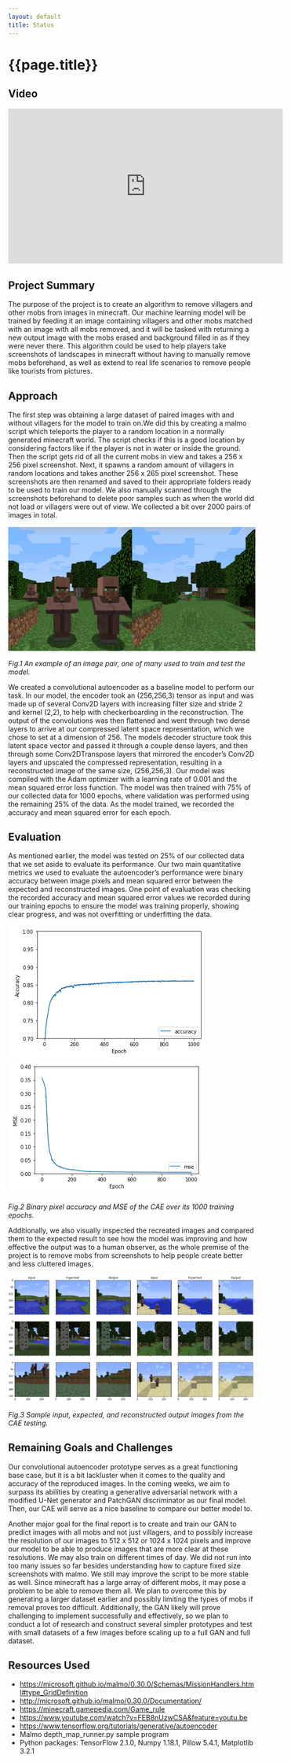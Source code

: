 ```yaml
---
layout: default
title: Status
---
```

# {{page.title}}
## Video
<iframe width="560" height="315" src="https://www.youtube.com/embed/H4Muk68iDLk" frameborder="0" allow="accelerometer; autoplay; clipboard-write; encrypted-media; gyroscope; picture-in-picture" allowfullscreen></iframe>

## Project Summary
The purpose of the project is to create an algorithm to remove villagers and other mobs from images in minecraft. Our machine learning model will be trained by feeding it an image containing villagers and other mobs matched with an image with all mobs removed, and it will be tasked with returning a new output image with the mobs erased and background filled in as if they were never there. This algorithm could be used to help players take screenshots of landscapes in minecraft without having to manually remove mobs beforehand, as well as extend to real life scenarios to remove people like tourists from pictures.

## Approach
The first step was obtaining a large dataset of paired images with and without villagers for the model to train on.We did this by creating a malmo script which teleports the player to a random location in a normally generated minecraft world. The script checks if this is a good location by considering factors like if the player is not in water or inside the ground. Then the script gets rid of all the current mobs in view and takes a 256 x 256 pixel screenshot. Next, it spawns a random amount of villagers in random locations and takes another 256 x 265 pixel screenshot. These screenshots are then renamed and saved to their appropriate folders ready to be used to train our model. We also manually scanned through the screenshots beforehand to delete poor samples such as when the world did not load or villagers were out of view. We collected a bit over 2000 pairs of images in total.  

![Sample_Pair](assets/SampleImagePair.png)

*Fig.1 An example of an image pair, one of many used to train and test the model.*
  
We created a convolutional autoencoder as a baseline model to perform our task. In our model, the encoder took an (256,256,3) tensor as input and was made up of several Conv2D layers with increasing filter size and stride 2 and kernel (2,2), to help with checkerboarding in the reconstruction. The output of the convolutions was then flattened and went through two dense layers to arrive at our compressed latent space representation, which we chose to set at a dimension of 256. The models decoder structure took this latent space vector and passed it through a couple dense layers, and then through some Conv2DTranspose layers that mirrored the encoder’s Conv2D layers and upscaled the compressed representation, resulting in a reconstructed image of the same size, (256,256,3). Our model was compiled with the Adam optimizer with a learning rate of 0.001 and the mean squared error loss function. The model was then trained with 75% of our collected data for 1000 epochs, where validation was performed using the remaining 25% of the data. As the model trained, we recorded the accuracy and mean squared error for each epoch.
  
## Evaluation
As mentioned earlier, the model was tested on 25% of our collected data that we set aside to evaluate its performance. Our two main quantitative metrics we used to evaluate the autoencoder’s performance were binary accuracy between image pixels and mean squared error between the expected and reconstructed images. One point of evaluation was checking the recorded accuracy and mean squared error values we recorded during our training epochs to ensure the model was training properly, showing clear progress, and was not overfitting or underfitting the data.

![Accuracy2k](assets/Accuracy2k.PNG) ![MSE2k](assets/MSE.PNG)

*Fig.2 Binary pixel accuracy and MSE of the CAE over its 1000 training epochs.*
  
Additionally, we also visually inspected the recreated images and compared them to the expected result to see how the model was improving and how effective the output was to a human observer, as the whole premise of the project is to remove mobs from screenshots to help people create better and less cluttered images.

![SampleCAE18](assets/SampleCAE18.PNG)

*Fig.3 Sample input, expected, and reconstructed output images from the CAE testing.*

## Remaining Goals and Challenges
Our convolutional autoencoder prototype serves as a great functioning base case, but it is a bit lackluster when it comes to the quality and accuracy of the reproduced images. In the coming weeks, we aim to surpass its abilities by creating a generative adversarial network with a modified U-Net generator and PatchGAN discriminator as our final model. Then, our CAE will serve as a nice baseline to compare our better model to.

Another major goal for the final report is to create and train our GAN to predict images with all mobs and not just villagers, and to possibly increase the resolution of our images to 512 x 512 or 1024 x 1024 pixels and improve our model to be able to produce images that are more clear at these resolutions. We may also train on different times of day. We did not run into too many issues so far besides understanding how to capture fixed size screenshots with malmo. We still may improve the script to be more stable as well.  Since minecraft has a large array of different mobs, it may pose a problem to be able to remove them all. We plan to overcome this by generating a larger dataset earlier and possibly limiting the types of mobs if removal proves too difficult. Additionally, the GAN likely will prove challenging to implement successfully and effectively, so we plan to conduct a lot of research and construct several simpler prototypes and test with small datasets of a few images before scaling up to a full GAN and full dataset.

## Resources Used
- https://microsoft.github.io/malmo/0.30.0/Schemas/MissionHandlers.html#type_GridDefinition
- http://microsoft.github.io/malmo/0.30.0/Documentation/
- https://minecraft.gamepedia.com/Game_rule
- https://www.youtube.com/watch?v=FEB8nUzwCSA&feature=youtu.be
- https://www.tensorflow.org/tutorials/generative/autoencoder
- Malmo depth_map_runner.py sample program
- Python packages: TensorFlow 2.1.0, Numpy 1.18.1, Pillow 5.4.1, Matplotlib 3.2.1

